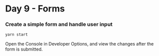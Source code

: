 <h1>Day 9 - Forms</h1>
<h3>Create a simple form and handle user input</h3>

```console
yarn start
```
Open the Console in Developer Options, and view the changes after the form is submitted.